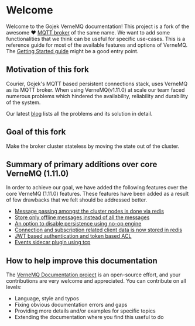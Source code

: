 # Welcome

Welcome to the Gojek VerneMQ documentation! This project is a fork of the awesome ❤️  [MQTT broker](https://github.com/vernemq/vernemq) of the same name. We want to add some functionalities that we think can be useful for specific use-cases. This is a reference guide for most of the available features and options of VerneMQ. The [Getting Started guide](getting-started.md) might be a good entry point.

## Motivation of this fork
Courier, Gojek's MQTT based persistent connections stack, uses VerneMQ as its MQTT broker.
When using VerneMQ(v1.11.0) at scale our team faced numerous problems which hindered the availability, reliability and durability of the system.

Our latest [blog](https://blog.gojek.io/customising-vernemq-the-message-broker-for-our-information-superhighway/) lists all the problems and its solution in detail.

## Goal of this fork
Make the broker cluster stateless by moving the state out of the cluster.

## Summary of primary additions over core VerneMQ (1.11.0)
In order to achieve our goal, we have added the following features over the core VerneMQ (1.11.0) features. These features have been added as a result of few drawbacks that we felt should be addressed better.
- [Message passing amongst the cluster nodes is done via redis](configuration/messagepassing.md)
- [Store only offline messages instead of all the messages](configuration/genericofflinestore.md)
- [An option to disable persistence using no-op engine](configuration/noopengine.md)
- [Connection and subscription related client data is now stored in redis](configuration/routing.md)
- [JWT based authentication and token based ACL](configuration/customauth.md)
- [Events sidecar plugin using tcp](plugindevelopment/eventssidecarplugins.md)


## How to help improve this documentation

The [VerneMQ Documentation project](https://github.com/gojekfarm/vmq-docs) is an open-source effort, and your contributions are very welcome and appreciated. 
You can contribute on all levels:
- Language, style and typos
- Fixing obvious documentation errors and gaps
- Providing more details and/or examples for specific topics
- Extending the documentation where you find this useful to do

